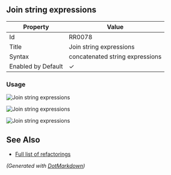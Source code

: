 ## Join string expressions

| Property           | Value                           |
| ------------------ | ------------------------------- |
| Id                 | RR0078                          |
| Title              | Join string expressions         |
| Syntax             | concatenated string expressions |
| Enabled by Default | &#x2713;                        |

### Usage

![Join string expressions](../../images/refactorings/JoinStringExpressions.png)

![Join string expressions](../../images/refactorings/JoinStringLiterals.png)

![Join string expressions](../../images/refactorings/JoinStringLiteralsIntoMultilineStringLiteral.png)

## See Also

* [Full list of refactorings](Refactorings.md)


*\(Generated with [DotMarkdown](http://github.com/JosefPihrt/DotMarkdown)\)*